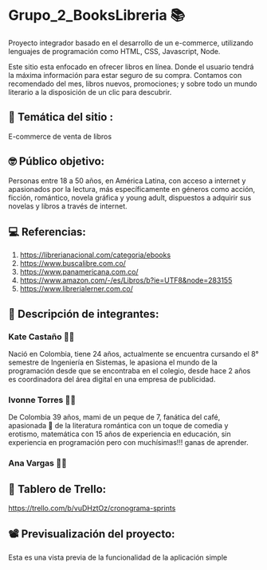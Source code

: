 # Grupo_2_BooksLibreria 📚

Proyecto integrador basado en el desarrollo de un e-commerce, utilizando lenguajes de programación como HTML, CSS, Javascript, Node.

Este sitio esta enfocado en ofrecer libros en línea. Donde el usuario tendrá la máxima información para estar seguro de su compra. Contamos con recomendado del mes, libros nuevos, promociones; y sobre todo un mundo literario a la disposición de un clic para descubrir.

## 🧐 Temática del sitio :

E-commerce de venta de libros

## 🤓 Público objetivo:

Personas entre 18 a 50 años, en América Latina, con acceso a internet y apasionados por la lectura, más específicamente en géneros como acción, ficción, romántico, novela gráfica y young adult, dispuestos a adquirir sus novelas y libros a través de internet.

## 💻 Referencias:

1. https://librerianacional.com/categoria/ebooks
2. https://www.buscalibre.com.co/
3. https://www.panamericana.com.co/
4. https://www.amazon.com/-/es/Libros/b?ie=UTF8&node=283155
5. https://www.librerialerner.com.co/

## 👧 Descripción de integrantes:

### Kate Castaño 👩‍💻

Nació en Colombia, tiene 24 años, actualmente se encuentra cursando el 8° semestre de Ingeniería en Sistemas, le apasiona el mundo de la programación desde que se encontraba en el colegio, desde hace 2 años es coordinadora del área digital en una empresa de publicidad.

### Ivonne Torres 👩‍🏫

De Colombia 39 años, mami de un peque de 7, fanática del café, apasionada 🤩 de la literatura romántica con un toque de comedia y erotismo, matemática con 15 años de experiencia en educación, sin experiencia en programación pero con muchísimas!!! ganas de aprender.

### Ana Vargas 👩‍🎓

## 📜 Tablero de Trello:

https://trello.com/b/vuDHztOz/cronograma-sprints

## 📽️ Previsualización del proyecto:

Esta es una vista previa de la funcionalidad de la aplicación simple
